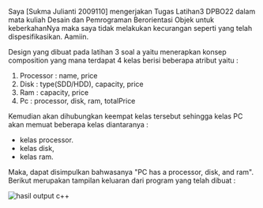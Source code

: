 Saya [Sukma Julianti 2009110] mengerjakan Tugas Latihan3 DPBO22 dalam mata kuliah Desain dan Pemrograman Berorientasi Objek 
untuk keberkahanNya maka saya tidak melakukan kecurangan seperti yang telah dispesifikasikan. 
Aamiin.

Design yang dibuat pada latihan 3 soal a yaitu menerapkan konsep composition yang mana terdapat 4 kelas berisi beberapa atribut yaitu :
1. Processor : name, price
2. Disk : type(SDD/HDD), capacity, price
3. Ram : capacity, price
4. Pc : processor, disk, ram, totalPrice


Kemudian akan dihubungkan keempat kelas tersebut sehingga kelas PC akan memuat beberapa kelas diantaranya :
- kelas processor.
- kelas disk,
- kelas ram.

Maka, dapat disimpulkan bahwasanya "PC has a processor, disk, and ram". Berikut merupakan tampilan keluaran dari program yang telah dibuat :

![hasil output c++](https://user-images.githubusercontent.com/99456332/155890065-bd689eb0-0d59-4640-906b-88c398686e8b.png)
